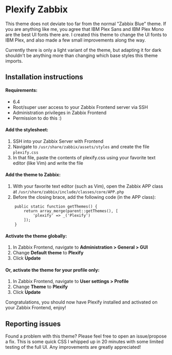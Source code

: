 # Plexify Zabbix
This theme does not deviate too far from the normal "Zabbix Blue" theme. If you are anything like me, you agree that IBM Plex Sans and IBM Plex Mono are the best UI fonts there are. I created this theme to change the UI fonts to IBM Plex, and also made a few small improvements along the way.

Currently there is only a light variant of the theme, but adapting it for dark shouldn't be anything more than changing which base styles this theme imports.

## Installation instructions
#### Requirements:
- 6.4
- Root/super user access to your Zabbix Frontend server via SSH
- Administration privileges in Zabbix Frontend
- Permission to do this :)

#### Add the stylesheet:
1. SSH into your Zabbix Server with Frontend
2. Navigate to `/usr/share/zabbix/assets/styles` and create the file `plexify.css`
3. In that file, paste the contents of plexify.css using your favorite text editor (like Vim) and write the file

#### Add the theme to Zabbix:
1. With your favorite text editor (such as Vim), open the Zabbix APP class at `/usr/share/zabbix/include/classes/core/APP.php`
2. Before the closing brace, add the following code (in the APP class):
```
    public static function getThemes() {
        return array_merge(parent::getThemes(), [
            'plexify' => _('Plexify')
        ]);
    }
```

#### Activate the theme globally:
1. In Zabbix Frontend, navigate to **Administration > General > GUI**
2. Change **Default theme** to **Plexify**
3. Click **Update**

#### Or, activate the theme for your profile only:
1. In Zabbix Frontend, navigate to **User settings > Profile**
2. Change **Theme** to **Plexify**
3. Click **Update**

Congratulations, you should now have Plexify installed and activated on your Zabbix Frontend, enjoy!

## Reporting issues
Found a problem with this theme? Please feel free to open an issue/propose a fix. This is some quick CSS I whipped up in 20 minutes with some limited testing of the full UI. Any improvements are greatly appreciated!
